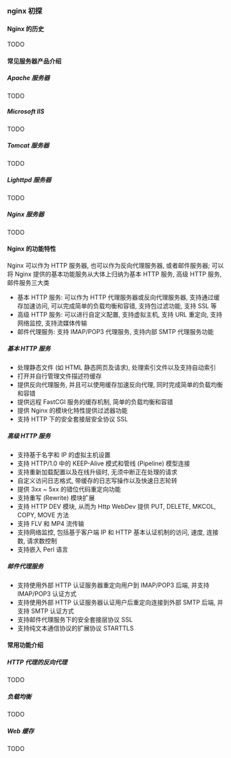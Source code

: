 ### nginx 初探

#### Nginx 的历史
TODO

#### 常见服务器产品介绍
##### Apache 服务器
TODO
##### Microsoft IIS
TODO
##### Tomcat 服务器
TODO
##### Lighttpd 服务器
TODO
##### Nginx 服务器
TODO

#### Nginx 的功能特性
Nginx 可以作为 HTTP 服务器, 也可以作为反向代理服务器, 或者邮件服务器; 可以将 Nginx 提供的基本功能服务从大体上归纳为基本 HTTP 服务, 高级 HTTP 服务, 邮件服务三大类
- 基本 HTTP 服务: 可以作为 HTTP 代理服务器或反向代理服务器, 支持通过缓存加速访问, 可以完成简单的负载均衡和容错, 支持包过滤功能, 支持 SSL 等
- 高级 HTTP 服务: 可以进行自定义配置, 支持虚拟主机, 支持 URL 重定向, 支持网络监控, 支持流媒体传输
- 邮件代理服务: 支持 IMAP/POP3 代理服务, 支持内部 SMTP 代理服务功能

##### 基本 HTTP 服务
- 处理静态文件 (如 HTML 静态网页及请求), 处理索引文件以及支持自动索引
- 打开并自行管理文件描述符缓存
- 提供反向代理服务, 并且可以使用缓存加速反向代理, 同时完成简单的负载均衡和容错
- 提供远程 FastCGI 服务的缓存机制, 简单的负载均衡和容错
- 提供 Nginx 的模块化特性提供过滤器功能
- 支持 HTTP 下的安全套接层安全协议 SSL

##### 高级 HTTP 服务
- 支持基于名字和 IP 的虚拟主机设置
- 支持 HTTP/1.0 中的 KEEP-Alive 模式和管线 (Pipeline) 模型连接
- 支持重新加载配置以及在线升级时, 无须中断正在处理的请求
- 自定义访问日志格式, 带缓存的日志写操作以及快速日志轮转
- 提供 3xx ~ 5xx 的错位代码重定向功能
- 支持重写 (Rewrite) 模块扩展
- 支持 HTTP DEV 模块, 从而为 Http WebDev 提供 PUT, DELETE, MKCOL, COPY, MOVE 方法
- 支持 FLV 和 MP4 流传输
- 支持网络监控, 包括基于客户端 IP 和 HTTP 基本认证机制的访问, 速度, 连接数, 请求数控制
- 支持嵌入 Perl 语言

##### 邮件代理服务
- 支持使用外部 HTTP 认证服务器重定向用户到 IMAP/POP3 后端, 并支持 IMAP/POP3 认证方式
- 支持使用外部 HTTP 认证服务器认证用户后重定向连接到外部 SMTP 后端, 并支持 SMTP 认证方式
- 支持邮件代理服务下的安全套接层协议 SSL
- 支持纯文本通信协议的扩展协议 STARTTLS

#### 常用功能介绍
##### HTTP 代理的反向代理
TODO
##### 负载均衡
TODO
##### Web 缓存
TODO
